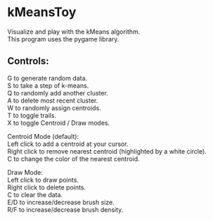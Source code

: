 # kMeansToy
Visualize and play with the kMeans algorithm.  
This program uses the pygame library.  
  
Controls:
-------------
G to generate random data.  
S to take a step of k-means.  
Q to randomly add another cluster.  
A to delete most recent cluster.  
W to randomly assign centroids.  
T to toggle trails.  
X to toggle Centroid / Draw modes.  
  
Centroid Mode (default):  
Left click to add a centroid at your cursor.  
Right click to remove nearest centroid (highlighted by a white circle).  
C to change the color of the nearest centroid.  
  
Draw Mode:  
Left click to draw points.  
Right click to delete points.  
C to clear the data.  
E/D to increase/decrease brush size.  
R/F to increase/decrease brush density.
